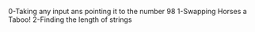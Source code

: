 0-Taking any input ans pointing it to the number 98
1-Swapping Horses a Taboo!
2-Finding the length of strings
